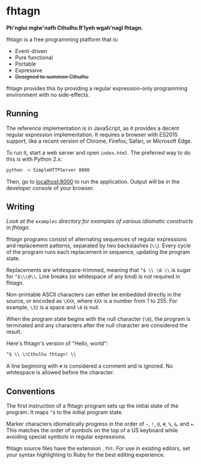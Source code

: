 # fhtagn
**Ph'nglui mglw'nafh Cthulhu R'lyeh wgah'nagl fhtagn.**

fhtagn is a free programming platform that is:
* Event-driven
* Pure functional
* Portable
* Expressive
* ~~Designed to summon Cthulhu~~

fhtagn provides this by providing a regular expression-only programming environment with no side-effects.

## Running
The reference implementation is in JavaScript, as it provides a decent regular expression implementation. It requires a browser with ES2015 support, like a recent version of Chrome, Firefox, Safari, or Microsoft Edge.

To run it, start a web server and open `index.html`. The preferred way to do this is with Python 2.x:

```sh
python -m SimpleHTTPServer 8000
```

Then, go to [localhost:8000](http://localhost:8000) to run the application. Output will be in the developer console of your browser.

## Writing
*Look at the `examples` directory for examples of various idiomatic constructs in fhtagn.*

fhtagn programs consist of alternating sequences of regular expressions and replacement patterns, separated by two backslashes (`\\`). Every cycle of the program runs each replacement in sequence, updating the program state.

Replacements are whitespace-trimmed, meaning that `^$ \\ \0 \\` is sugar for `^$\\\0\\`. Line breaks (or whitespace of any kind) is not required in fhtagn.

Non-printable ASCII characters can either be embedded directly in the source, or encoded as `\XXX`, where `XXX` is a number from 1 to 255. For example, `\32` is a space and `\0` is null.

When the program state begins with the null character (`\0`), the program is terminated and any characters after the null character are considered the result.

Here's fhtagn's version of "Hello, world":

```ruby
^$ \\ \0Cthulhu fhtagn! \\
```

A line beginning with `#` is considered a comment and is ignored. No whitespace is allowed before the character.

## Conventions
The first instruction of a fhtagn program sets up the initial state of the program. It maps `^$` to the initial program state.

Marker characters idiomatically progress in the order of `~`, `!`, `@`, `#`, `%`, `&`, and `=`. This matches the order of symbols on the top of a US keyboard while avoiding special symbols in regular expressions.

fhtagn source files have the extension `.fht`. For use in existing editors, set your syntax highlighting to Ruby for the best editing experience.
